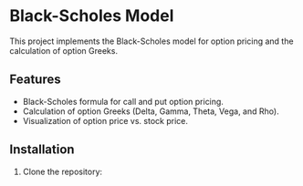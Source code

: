 # Black-Scholes Model

This project implements the Black-Scholes model for option pricing and the calculation of option Greeks.

## Features
- Black-Scholes formula for call and put option pricing.
- Calculation of option Greeks (Delta, Gamma, Theta, Vega, and Rho).
- Visualization of option price vs. stock price.

## Installation
1. Clone the repository:
